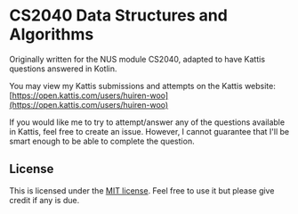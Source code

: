 # CS2040 Data Structures and Algorithms

Originally written for the NUS module CS2040, adapted to have Kattis questions answered in Kotlin.

You may view my Kattis submissions and attempts on the Kattis website: [https://open.kattis.com/users/huiren-woo](https://open.kattis.com/users/huiren-woo)

If you would like me to try to attempt/answer any of the questions available in Kattis, feel free to create an issue. However, I cannot guarantee that I'll be smart enough to be able to complete the question.

## License
This is licensed under the [MIT license](./LICENSE.md). Feel free to use it but please give credit if any is due.